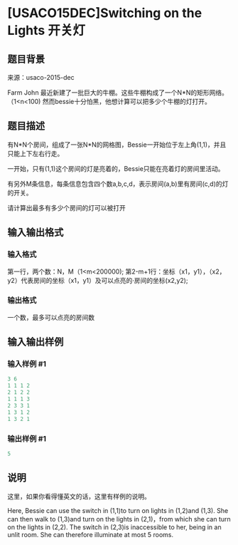 # [USACO15DEC]Switching on the Lights 开关灯

## 题目背景

来源：usaco-2015-dec

Farm John 最近新建了一批巨大的牛棚。这些牛棚构成了一个N\*N的矩形网络。（1<n<100) 然而bessie十分怕黑，他想计算可以把多少个牛棚的灯打开。 

## 题目描述

有N\*N个房间，组成了一张N\*N的网格图，Bessie一开始位于左上角(1,1)，并且只能上下左右行走。

一开始，只有(1,1)这个房间的灯是亮着的，Bessie只能在亮着灯的房间里活动。

有另外M条信息，每条信息包含四个数a,b,c,d，表示房间(a,b)里有房间(c,d)的灯的开关。

请计算出最多有多少个房间的灯可以被打开

## 输入输出格式

### 输入格式

第一行，两个数：N，M（1<m<200000); 第2-m+1行：坐标（x1，y1），（x2，y2）代表房间的坐标（x1，y1）及可以点亮的·房间的坐标(x2,y2); 

### 输出格式

一个数，最多可以点亮的房间数

## 输入输出样例

### 输入样例 #1

```cpp
3 6
1 1 1 2
2 1 2 2
1 1 1 3
2 3 3 1
1 3 1 2
1 3 2 1

```
### 输出样例 #1

```cpp
5
```


## 说明

这里，如果你看得懂英文的话，这里有样例的说明。

Here, Bessie can use the switch in (1,1)to turn on lights in (1,2)and (1,3). She can then walk to (1,3)and turn on the lights in (2,1)，from which she can turn on the lights in (2,2). The switch in (2,3)is inaccessible to her, being in an unlit room. She can therefore illuminate at most 5 rooms.


